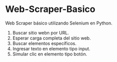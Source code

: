 # Web-Scraper-Basico
Web Scraper básico utilizando Selenium en Python.

1. Buscar sitio webn por URL.
2. Esperar carga completa del sitio web.
3. Buscar elementos específicos.
4. Ingresar texto en elemento tipo input.
5. Simular clic en elemento tipo botón.
